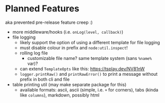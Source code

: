# Planned Features

aka prevented pre-release feature creep :)

- more middleware/hooks (i.e. `onLog(level, callback)`)
- file logging
  - likely support the option of using a different template for file logging
  - must disable colour in prefix and `node:util.inspect`!
  - rolling log file
    - customizable file name? same template system (sans `%name%` var)?
  - can extend `TemplateOpts` like this: https://tsplay.dev/NV81nW
  - `logger.printRaw()` and `printRawError()` to print a message without prefix in both cli and file
- table printing util (may make separate package for this)
  - available formats: ascii, ascii (simple, i.e. `+` for corners), tabs (kinda like `columns`), markdown, possibly html
